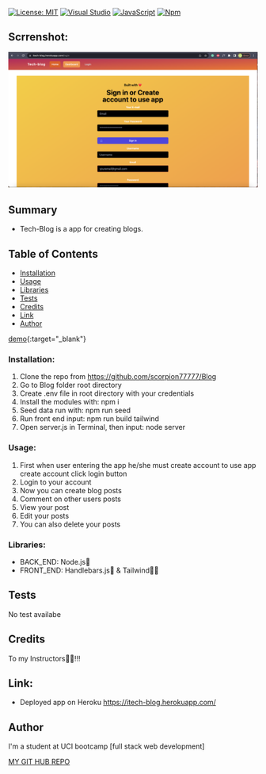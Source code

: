 [![License: MIT](https://img.shields.io/badge/License-MIT-red.svg)](https://opensource.org/licenses/MIT)
[![Visual Studio](https://img.shields.io/badge/--6C33AF?logo=visual%20studio)](https://visualstudio.microsoft.com/)
[![JavaScript](https://img.shields.io/badge/--F7DF1E?logo=javascript&logoColor=000)](https://www.javascript.com/)
[![Npm](https://badgen.net/badge/icon/npm?icon=npm&label)](https://npmjs.com/)

## Scrrenshot:
<img src="https://github.com/scorpion77777/Blog/blob/main/assets/screen.png" alt="Blog screenshot"></src>

## Summary

- Tech-Blog is a app for creating blogs.


## Table of Contents

- [Installation](#installation)
- [Usage](#usage)
- [Libraries](#libraries)
- [Tests](#tests)
- [Credits](#credits)
- [Link](#link)
- [Author](#author)


[demo](https://example.com){:target="_blank"}


### Installation:
1. Clone the repo from https://github.com/scorpion77777/Blog
2. Go to Blog folder root directory
3. Create .env file in root directory with your credentials
4. Install the modules with: npm i
5. Seed data run with: npm run seed
6. Run front end input: npm run build tailwind
7. Open server.js in Terminal, then input: node server 


### Usage:

1. First when user entering the app he/she must create account to use app create account click login button
2. Login to your account
3. Now you can create blog posts
4. Comment on other users posts
5. View your post 
6. Edit your posts
7. You can also delete your posts

### Libraries:

- BACK_END: Node.js🚀
- FRONT_END: Handlebars.js🦾 & Tailwind👨‍🎨

## Tests

No test availabe


## Credits

To my Instructors🚀🙏!!!

## Link:

- Deployed app on Heroku https://itech-blog.herokuapp.com/

## Author

I'm a student at UCI bootcamp [full stack web development]

[MY GIT HUB REPO](https://github.com/scorpion77777)
